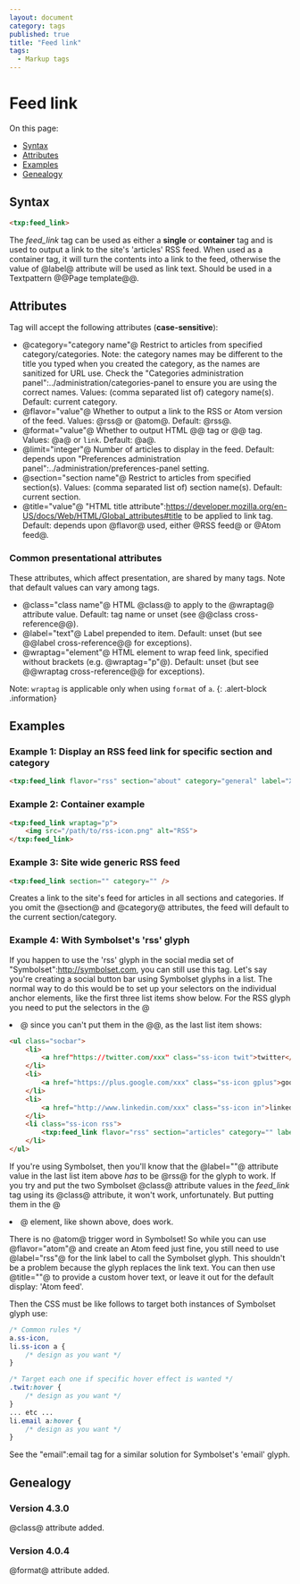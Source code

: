 ```yaml
---
layout: document
category: tags
published: true
title: "Feed link"
tags:
  - Markup tags
---
```


# Feed link

On this page:

* [Syntax](#user-content-syntax)
* [Attributes](#user-content-attributes)
* [Examples](#user-content-examples)
* [Genealogy](#user-content-genealogy)

## Syntax

```html
<txp:feed_link>
```

The *feed_link* tag can be used as either a __single__ or __container__ tag and is used to output a link to the site's 'articles' RSS feed. When used as a container tag, it will turn the contents into a link to the feed, otherwise the value of @label@ attribute will be used as link text. Should be used in a Textpattern @@Page template@@.

## Attributes

Tag will accept the following attributes (**case-sensitive**):

* @category="category name"@
Restrict to articles from specified category/categories. Note: the category names may be different to the title you typed when you created the category, as the names are sanitized for URL use. Check the "Categories administration panel":../administration/categories-panel to ensure you are using the correct names.
Values: (comma separated list of) category name(s).
Default: current category.
* @flavor="value"@
Whether to output a link to the RSS or Atom version of the feed.
Values: @rss@ or @atom@.
Default: @rss@.
* @format="value"@
Whether to output HTML @<a>@ tag or @<link>@ tag.
Values: @a@ or `link`.
Default: @a@.
* @limit="integer"@
Number of articles to display in the feed.
Default: depends upon "Preferences administration panel":../administration/preferences-panel setting.
* @section="section name"@
Restrict to articles from specified section(s).
Values: (comma separated list of) section name(s).
Default: current section.
* @title="value"@
"HTML title attribute":https://developer.mozilla.org/en-US/docs/Web/HTML/Global_attributes#title to be applied to link tag.
Default: depends upon @flavor@ used, either @RSS feed@ or @Atom feed@.

### Common presentational attributes

These attributes, which affect presentation, are shared by many tags. Note that default values can vary among tags.

* @class="class name"@
HTML @class@ to apply to the @wraptag@ attribute value.
Default: tag name or unset (see @@class cross-reference@@).
* @label="text"@
Label prepended to item.
Default: unset (but see @@label cross-reference@@ for exceptions).
* @wraptag="element"@
HTML element to wrap feed link, specified without brackets (e.g. @wraptag="p"@).
Default: unset (but see @@wraptag cross-reference@@ for exceptions).

Note: `wraptag` is applicable only when using `format` of `a`.
{: .alert-block .information}

## Examples

### Example 1: Display an RSS feed link for specific section and category

```html
<txp:feed_link flavor="rss" section="about" category="general" label="XML" wraptag="p" />
```

### Example 2: Container example

```html
<txp:feed_link wraptag="p">
    <img src="/path/to/rss-icon.png" alt="RSS">
</txp:feed_link>
```

### Example 3: Site wide generic RSS feed

```html
<txp:feed_link section="" category="" />
```

Creates a link to the site's feed for articles in all sections and categories. If you omit the @section@ and @category@ attributes, the feed will default to the current section/category.

### Example 4: With Symbolset's 'rss' glyph

If you happen to use the 'rss' glyph in the social media set of "Symbolset":http://symbolset.com, you can still use this tag. Let's say you're creating a social button bar using Symbolset glyphs in a list. The normal way to do this would be to set up your selectors on the individual anchor elements, like the first three list items show below. For the RSS glyph you need to put the selectors in the @<li>@ since you can't put them in the @<a>@, as the last list item shows:

```html
<ul class="socbar">
    <li>
        <a href"https://twitter.com/xxx" class="ss-icon twit">twitter</a>
    </li>
    <li>
        <a href="https://plus.google.com/xxx" class="ss-icon gplus">googleplus</a>
    </li>
    <li>
        <a href="http://www.linkedin.com/xxx" class="ss-icon in">linkedin</a>
    </li>
    <li class="ss-icon rss">
        <txp:feed_link flavor="rss" section="articles" category="" label="rss" />
    </li>
</ul>
```

If you're using Symbolset, then you'll know that the @label=""@ attribute value in the last list item above *has* to be @rss@ for the glyph to work. If you try and put the two Symbolset @class@ attribute values in the *feed_link* tag using its @class@ attribute, it won't work, unfortunately. But putting them in the @<li>@ element, like shown above, does work.

There is no @atom@ trigger word in Symbolset! So while you can use @flavor="atom"@ and create an Atom feed just fine, you still need to use @label="rss"@ for the link label to call the Symbolset glyph. This shouldn't be a problem because the glyph replaces the link text. You can then use @title=""@ to provide a custom hover text, or leave it out for the default display: 'Atom feed'.

Then the CSS must be like follows to target both instances of Symbolset glyph use:

```css
/* Common rules */
a.ss-icon,
li.ss-icon a {
    /* design as you want */
}

/* Target each one if specific hover effect is wanted */
.twit:hover {
    /* design as you want */
}
... etc ...
li.email a:hover {
    /* design as you want */
}
```

See the "email":email tag for a similar solution for Symbolset's 'email' glyph.

## Genealogy

### Version 4.3.0

@class@ attribute added.

### Version 4.0.4

@format@ attribute added.
